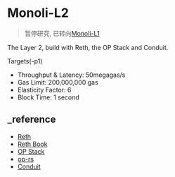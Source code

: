 # Monoli-L2
> 暂停研究, 已转向[Monoli-L1](https://github.com/0xnicholas/monoli)

The Layer 2, build with Reth, the OP Stack and Conduit.

Targets(-p1)
- Throughput & Latency: 50megagas/s
- Gas Limit: 200,000,000 gas
- Elasticity Factor: 6
- Block Time: 1 second

## _reference
- [Reth](https://github.com/paradigmxyz/reth)
- [Reth Book](https://reth.rs/) 
- [OP Stack](https://docs.optimism.io/stack/getting-started)
- [op-rs](https://github.com/ithacaxyz/op-rs)
- [Conduit](https://www.conduit.xyz/)
